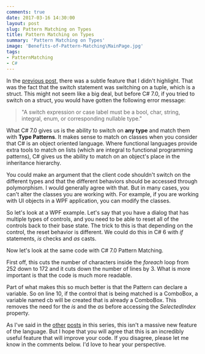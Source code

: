```yaml
---
comments: true
date: 2017-03-16 14:30:00
layout: post
slug: Pattern Matching on Types
title: Pattern Matching on Types
summary: 'Pattern Matching on Types'
image: 'Benefits-of-Pattern-Matching\MainPage.jpg'
tags:
- PatternMatching
- C#
---
```


In the [previous post](http://humbletoolsmith.com/2017/03/15/Pattern-Matching-and-Tuples/), there was a subtle feature that I didn't highlight. That was the fact that the switch statement was switching on a tuple, which is a struct. This might not seem like a big deal, but before C# 7.0, if you tried to switch on a struct, you would have gotten the following error message:

> "A switch expression or case label must be a bool, char, string, integral, enum, or corresponding nullable type."

What C# 7.0 gives us is the ability to switch on **any type** and match them with **Type Patterns**. It makes sense to match on classes when you consider that C# is an object oriented language. Where functional languages provide extra tools to match on lists (which are integral to functional programming patterns), C# gives us the ability to match on an object's place in the inheritance hierarchy.

You could make an argument that the client code shouldn't switch on the different types and that the different behaviors should be accessed through polymorphism. I would generally agree with that. But in many cases, you can't alter the classes you are working with. For example, if you are working with UI objects in a WPF application, you can modify the classes. 

So let's look at a WPF example. Let's say that you have a dialog that has multiple types of controls, and you need to be able to reset all of the controls back to their base state. The trick to this is that depending on the control, the reset behavior is different. We could do this in C# 6 with *if* statements, *is* checks and *as* casts. 

<script src="https://gist.github.com/pottereric/d5395a3ad03f359d109a45b971220152.js"></script>

Now let's look at the same code with C# 7.0 Pattern Matching.

<script src="https://gist.github.com/pottereric/bca51fb00ce548f9d90a7dd2a426eea6.js"></script>

First off, this cuts the number of characters inside the *foreach* loop from 252 down to 172 and it cuts down the number of lines by 3. What is more important is that the code is much more readable. 

Part of what makes this so much better is that the Pattern can declare a variable. So on line 10, if the control that is being matched is a ComboBox, a variable named cb will be created that is already a ComboBox. This removes the need for the *is* and the *as* before accessing the *SelectedIndex* property. 

As I've said in the [other](http://humbletoolsmith.com/2017/03/05/Benefits-of-Pattern-Matching/) [posts](http://humbletoolsmith.com/2017/03/15/Pattern-Matching-and-Tuples/) in this series, this isn't a massive new feature of the language. But I hope that you will agree that this is an incredibly useful feature that will improve your code. If you disagree, please let me know in the comments below. I'd love to hear your perspective. 